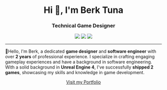 <h1 align="center">Hi 👋, I'm Berk Tuna</h1>
<h3 align="center">Technical Game Designer</h3>

<p align="center">

  <p align="center">  
    <a href="https://www.linkedin.com/in/berk-tuna-0b22a9208/" target="blank"><img src="https://img.shields.io/badge/LinkedIn-blue?logo=linkedin" /></a>
    <a href="https://medium.com/@berk.tuna33" target="blank"><img src="https://img.shields.io/badge/500+-grey?logo=medium&label=medium" /></a>
    <a href="mailto:contact@berktuna.com" target="blank"><img src="https://img.shields.io/badge/contact%20with%20me-white?logo=gmail" /></a>
  </p>
  
  <hr />

📝Hello, I'm Berk, a dedicated <b>game designer</b> and <b>software engineer</b> with over <b>2 years</b> of professional experience. I specialize in crafting engaging gameplay experiences and have a background in software engineering. With a solid background in <b>Unreal Engine 4</b>, I've successfully <b>shipped 2 games</b>, showcasing my skills and knowledge in game development.

 <p align="center">  
    <a href="https://berktuna.com/" target="blank">Visit my Portfolio </a>
  </p>
